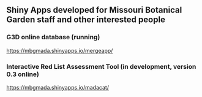 ## Shiny Apps developed for Missouri Botanical Garden staff and other interested people

### G3D online database (running)
https://mbgmada.shinyapps.io/mergeapp/


### Interactive Red List Assessment Tool (in development, version 0.3 online)
https://mbgmada.shinyapps.io/madacat/

